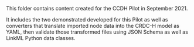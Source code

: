 This folder contains content created for the CCDH Pilot in September 2021.

It includes the two demonstrated developed for this Pilot as well as converters
that translate imported node data into the CRDC-H model as YAML, then validate
those transformed files using JSON Schema as well as LinkML Python data classes.
